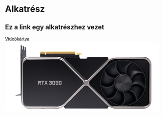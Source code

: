 # Alkatrész 
<body> 
    <h2> Ez a link egy alkatrészhez vezet </h2> 
    <a href="https://www.nvidia.com/en-eu/geforce/graphics-cards/30-series/rtx-3090"> Videókártya </a>
<img src="https://github.com/dani0615/Alkatresz/blob/main/geforce-rtx-3090-shop-630-d%402x.png" width="720" height"720" >
</body> 
</html>
